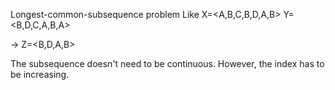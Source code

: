 Longest-common-subsequence problem
Like X=<A,B,C,B,D,A,B>    Y=<B,D,C,A,B,A>

-> Z=<B,D,A,B>

The subsequence doesn't need to be continuous. However, the index has to be increasing.
